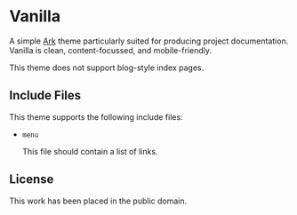 
# Vanilla

A simple [Ark][] theme particularly suited for producing project documentation. Vanilla is clean, content-focussed, and mobile-friendly.

This theme does not support blog-style index pages.

[ark]: http://mulholland.xyz/docs/ark/



## Include Files

This theme supports the following include files:

* `menu`

  This file should contain a list of links.



## License

This work has been placed in the public domain.
